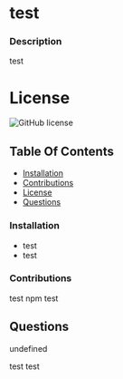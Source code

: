 # test

 ### Description
test

# License
![GitHub license](https://img.shields.io/badge/license-Apache-blue.svg)

## Table Of Contents
* [Installation](#installation)
* [Contributions](#contributions)
* [License](#license)
* [Questions](#questions)




### Installation
* test
* test

### Contributions
test
npm test

## Questions
undefined

test
test
